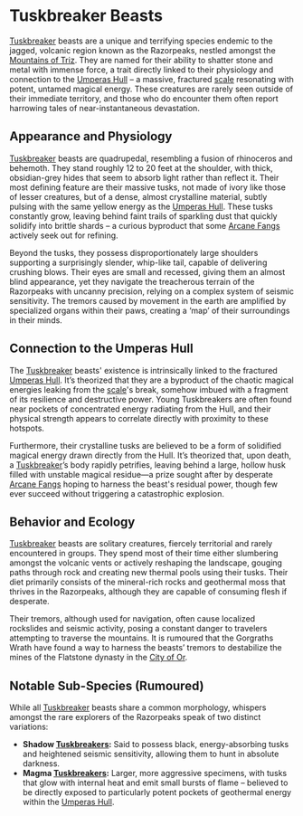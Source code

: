 # Tuskbreaker Beasts

[Tuskbreaker](/structure/society/profession/tuskbreaker.md) beasts are a unique and terrifying species endemic to the jagged, volcanic region known as the Razorpeaks, nestled amongst the [Mountains of Triz](/geography/region/mountains-of-triz.md). They are named for their ability to shatter stone and metal with immense force, a trait directly linked to their physiology and connection to the [Umperas Hull](/geography/scale/umperas-hull.md) – a massive, fractured [scale](/geography/landmark/scale.md) resonating with potent, untamed magical energy. These creatures are rarely seen outside of their immediate territory, and those who do encounter them often report harrowing tales of near-instantaneous devastation.

## Appearance and Physiology

[Tuskbreaker](/structure/society/profession/tuskbreaker.md) beasts are quadrupedal, resembling a fusion of rhinoceros and behemoth. They stand roughly 12 to 20 feet at the shoulder, with thick, obsidian-grey hides that seem to absorb light rather than reflect it. Their most defining feature are their massive tusks, not made of ivory like those of lesser creatures, but of a dense, almost crystalline material, subtly pulsing with the same yellow energy as the [Umperas Hull](/geography/scale/umperas-hull.md). These tusks constantly grow, leaving behind faint trails of sparkling dust that quickly solidify into brittle shards – a curious byproduct that some [Arcane Fangs](/structure/society/factions/arcane-fangs.md) actively seek out for refining.

Beyond the tusks, they possess disproportionately large shoulders supporting a surprisingly slender, whip-like tail, capable of delivering crushing blows. Their eyes are small and recessed, giving them an almost blind appearance, yet they navigate the treacherous terrain of the Razorpeaks with uncanny precision, relying on a complex system of seismic sensitivity. The tremors caused by movement in the earth are amplified by specialized organs within their paws, creating a ‘map’ of their surroundings in their minds.

## Connection to the Umperas Hull

The [Tuskbreaker](/structure/society/profession/tuskbreaker.md) beasts' existence is intrinsically linked to the fractured [Umperas Hull](/geography/scale/umperas-hull.md). It’s theorized that they are a byproduct of the chaotic magical energies leaking from the [scale](/geography/landmark/scale.md)'s break, somehow imbued with a fragment of its resilience and destructive power. Young Tuskbreakers are often found near pockets of concentrated energy radiating from the Hull, and their physical strength appears to correlate directly with proximity to these hotspots.

Furthermore, their crystalline tusks are believed to be a form of solidified magical energy drawn directly from the Hull. It’s theorized that, upon death, a [Tuskbreaker](/structure/society/profession/tuskbreaker.md)’s body rapidly petrifies, leaving behind a large, hollow husk filled with unstable magical residue—a prize sought after by desperate [Arcane Fangs](/structure/society/factions/arcane-fangs.md) hoping to harness the beast's residual power, though few ever succeed without triggering a catastrophic explosion.

## Behavior and Ecology

[Tuskbreaker](/structure/society/profession/tuskbreaker.md) beasts are solitary creatures, fiercely territorial and rarely encountered in groups. They spend most of their time either slumbering amongst the volcanic vents or actively reshaping the landscape, gouging paths through rock and creating new thermal pools using their tusks. Their diet primarily consists of the mineral-rich rocks and geothermal moss that thrives in the Razorpeaks, although they are capable of consuming flesh if desperate.

Their tremors, although used for navigation, often cause localized rockslides and seismic activity, posing a constant danger to travelers attempting to traverse the mountains. It is rumoured that the Gorgraths Wrath have found a way to harness the beasts’ tremors to destabilize the mines of the Flatstone dynasty in the [City of Or](/geography/settlement/city/city-of-or.md).

## Notable Sub-Species (Rumoured)

While all [Tuskbreaker](/structure/society/profession/tuskbreaker.md) beasts share a common morphology, whispers amongst the rare explorers of the Razorpeaks speak of two distinct variations:

*   **Shadow [Tuskbreakers](/structure/society/profession/tuskbreaker.md):** Said to possess black, energy-absorbing tusks and heightened seismic sensitivity, allowing them to hunt in absolute darkness.
*   **Magma [Tuskbreakers](/structure/society/profession/tuskbreaker.md):** Larger, more aggressive specimens, with tusks that glow with internal heat and emit small bursts of flame – believed to be directly exposed to particularly potent pockets of geothermal energy within the [Umperas Hull](/geography/scale/umperas-hull.md).
